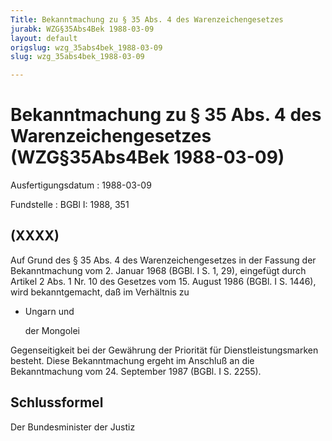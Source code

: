 ```yaml
---
Title: Bekanntmachung zu § 35 Abs. 4 des Warenzeichengesetzes
jurabk: WZG§35Abs4Bek 1988-03-09
layout: default
origslug: wzg_35abs4bek_1988-03-09
slug: wzg_35abs4bek_1988-03-09

---
```


# Bekanntmachung zu § 35 Abs. 4 des Warenzeichengesetzes (WZG§35Abs4Bek 1988-03-09)

Ausfertigungsdatum
:   1988-03-09

Fundstelle
:   BGBl I: 1988, 351



## (XXXX)

Auf Grund des § 35 Abs. 4 des Warenzeichengesetzes in der Fassung der Bekanntmachung vom 2. Januar 1968 (BGBl. I S. 1, 29), eingefügt durch Artikel 2 Abs. 1 Nr. 10 des Gesetzes vom 15. August 1986 (BGBl. I S. 1446), wird bekanntgemacht, daß im Verhältnis zu

*   Ungarn und

    der Mongolei



Gegenseitigkeit bei der Gewährung der Priorität für Dienstleistungsmarken besteht.
Diese Bekanntmachung ergeht im Anschluß an die Bekanntmachung vom 24. September 1987 (BGBl. I S. 2255).


## Schlussformel

Der Bundesminister der Justiz

